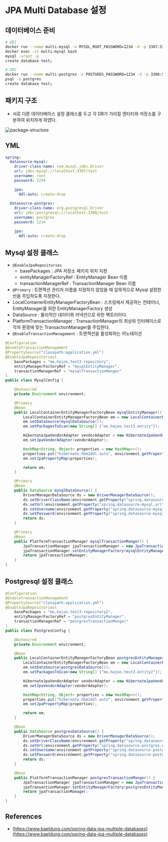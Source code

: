 # JPA Multi Database 설정

## 데이터베이스 준비

```bash
# DB1
docker run --name multi-mysql -e MYSQL_ROOT_PASSWORD=1234 -d -p 3307:3306 mysql
docker exec -it multi-mysql bash
mysql -uroot -p
create database test;

# DB2
docker run --name multi-postgres -e POSTGRES_PASSWORD=1234 -d -p 3308:5432 postgres
psql -U postgres
create database test;
```

## 패키지 구조

- 서로 다른 데이터베이스 설정 클래스를 두고 각 DB가 가리킬 엔티티와 저장소를 구분하여 위치하게 하였다.

![package-structure](https://user-images.githubusercontent.com/50051656/188316853-6a2e1ebd-0687-430b-b11e-3931fe63bbe0.png)

## YML

```yml
spring:
  datasource-mysql:
    driver-class-name: com.mysql.jdbc.Driver
    url: jdbc:mysql://localhost:3307/test
    username: root
    password: 1234

    jpa:
      ddl-auto: create-drop
	  
  datasource-postgres:
    driver-class-name: org.postgresql.Driver
    url: jdbc:postgresql://localhost:3308/test
    username: postgres
    password: 1234

    jpa:
      ddl-auto: create-drop
```

## Mysql 설정 클래스

- `@EnableJpaRepositories`
    - basePackages : JPA 저장소 패키지 위치 지정
    - entityManagerFactoryRef : EntityManager Bean 이름
    - transactionManagerRef : TransactionManager Bean 이름
- `@Primary` : 트랜잭션 관리자 이름을 지정하지 않았을 때 암묵적으로 Mysql 설정한 빈을 주입하도록 지정한다.
- LocalContainerEntityManagerFactoryBean : 스프링에서 제공하는 컨테이너, EntityManager를 위한 EntityManagerFactory 생성
- DataSource : 물리적인 데이터와 커넥션으로 위한 팩토리이다.
- PlatformTransactionManager : TransactionManager의 최상위 인터페이스로 각자 환경에 맞는 TransactionManager를 주입한다.
- `@EnableTransactionManagement` : 트랜잭션을 활성화하는 어노테이션

```java
@Configuration
@EnableTransactionManagement
@PropertySource("classpath:application.yml")
@EnableJpaRepositories(
	basePackages = "me.hajoo.test3.repository",
	entityManagerFactoryRef = "mysqlEntityManager",
	transactionManagerRef = "mysqlTransactionManger"
)
public class MysqlConfig {

	@Autowired
	private Environment environment;

	@Primary
	@Bean
	public LocalContainerEntityManagerFactoryBean mysqlEntityManager() {
		LocalContainerEntityManagerFactoryBean em = new LocalContainerEntityManagerFactoryBean();
		em.setDataSource(mysqlDataSource());
		em.setPackagesToScan(new String[] {"me.hajoo.test3.entity"});

		HibernateJpaVendorAdapter vendorAdapter = new HibernateJpaVendorAdapter();
		em.setJpaVendorAdapter(vendorAdapter);

		HashMap<String, Object> properties = new HashMap<>();
		properties.put("hibernate.hbm2ddl.auto", environment.getProperty("spring.datasource-mysql.jpa.ddl-auto"));
		em.setJpaPropertyMap(properties);

		return em;
	}

	@Primary
	@Bean
	public DataSource mysqlDataSource() {
		DriverManagerDataSource ds = new DriverManagerDataSource();
		ds.setDriverClassName(environment.getProperty("spring.datasource-mysql.driver-class-name"));
		ds.setUrl(environment.getProperty("spring.datasource-mysql.url"));
		ds.setUsername(environment.getProperty("spring.datasource-mysql.username"));
		ds.setPassword(environment.getProperty("spring.datasource-mysql.password"));
		return ds;
	}

	@Primary
	@Bean
	public PlatformTransactionManager mysqlTransactionManger() {
		JpaTransactionManager jpaTransactionManager = new JpaTransactionManager();
		jpaTransactionManager.setEntityManagerFactory(mysqlEntityManager().getObject());
		return jpaTransactionManager;
	}
}
```

## Postgresql 설정 클래스

```java
@Configuration
@EnableTransactionManagement
@PropertySource("classpath:application.yml")
@EnableJpaRepositories(
	basePackages = "me.hajoo.test3.repository2",
	entityManagerFactoryRef = "postgresEntityManager",
	transactionManagerRef = "postgresTransactionManger"
)
public class PostgresConfig {

	@Autowired
	private Environment environment;

	@Bean
	public LocalContainerEntityManagerFactoryBean postgresEntityManager() {
		LocalContainerEntityManagerFactoryBean em = new LocalContainerEntityManagerFactoryBean();
		em.setDataSource(postgresDataSource());
		em.setPackagesToScan(new String[] {"me.hajoo.test3.entity2"});

		HibernateJpaVendorAdapter vendorAdapter = new HibernateJpaVendorAdapter();
		em.setJpaVendorAdapter(vendorAdapter);

		HashMap<String, Object> properties = new HashMap<>();
		properties.put("hibernate.hbm2ddl.auto", environment.getProperty("spring.datasource-postgres.jpa.ddl-auto"));
		em.setJpaPropertyMap(properties);

		return em;
	}

	@Bean
	public DataSource postgresDataSource() {
		DriverManagerDataSource ds = new DriverManagerDataSource();
		ds.setDriverClassName(environment.getProperty("spring.datasource-postgres.driver-class-name"));
		ds.setUrl(environment.getProperty("spring.datasource-postgres.url"));
		ds.setUsername(environment.getProperty("spring.datasource-postgres.username"));
		ds.setPassword(environment.getProperty("spring.datasource-postgres.password"));
		return ds;
	}

	@Bean
	public PlatformTransactionManager postgresTransactionManger() {
		JpaTransactionManager jpaTransactionManager = new JpaTransactionManager();
		jpaTransactionManager.setEntityManagerFactory(postgresEntityManager().getObject());
		return jpaTransactionManager;
	}
}
```

## References

- [https://www.baeldung.com/spring-data-jpa-multiple-databases](https://www.baeldung.com/spring-data-jpa-multiple-databases)